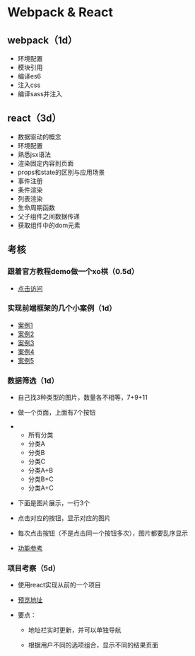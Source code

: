 # Webpack & React

## webpack（1d）

- 环境配置
- 模块引用
- 编译es6
- 注入css
- 编译sass并注入



## react（3d）

- 数据驱动的概念
- 环境配置
- 熟悉jsx语法
- 渲染固定内容到页面
- props和state的区别与应用场景
- 事件注册
- 条件渲染
- 列表渲染
- 生命周期函数
- 父子组件之间数据传递
- 获取组件中的dom元素



## 考核

### 跟着官方教程demo做一个xo棋（0.5d）

- [点击访问](https://facebook.github.io/react/tutorial/tutorial.html)

### 实现前端框架的几个小案例（1d）

- [案例1](http://www.gbtags.com/gb/demoviewer/10407/a6b8d138-4f9f-4b2e-812e-416ece45b95f/example1.html.htm)
- [案例2](http://www.gbtags.com/gb/demoviewer/10407/a6b8d138-4f9f-4b2e-812e-416ece45b95f/example2.html.htm)
- [案例3](http://www.gbtags.com/gb/demoviewer/10407/a6b8d138-4f9f-4b2e-812e-416ece45b95f/example3.html.htm)
- [案例4](http://www.gbtags.com/gb/demoviewer/10407/a6b8d138-4f9f-4b2e-812e-416ece45b95f/example4.html.htm)
- [案例5](http://www.gbtags.com/gb/demoviewer/10407/a6b8d138-4f9f-4b2e-812e-416ece45b95f/example5.html.htm)

### 数据筛选（1d）

- 自己找3种类型的图片，数量各不相等，7+9+11

- 做一个页面，上面有7个按钮

- - 所有分类
  - 分类A
  - 分类B
  - 分类C
  - 分类A+B
  - 分类B+C
  - 分类A+C

- 下面是图片展示，一行3个

- 点击对应的按钮，显示对应的图片

- 每次点击按钮（不是点击同一个按钮多次），图片都要乱序显示

- [功能参考](http://demos.clientapprove.com/NYT_tiffany/)

### 项目考察（5d）

- 使用react实现从前的一个项目

- [预览地址](http://www.clientapprove.com/preview/R29_holiday_gift_curator/)

- 要点：

  - 地址栏实时更新，并可以单独导航

  - 根据用户不同的选项组合，显示不同的结果页面

    ​
